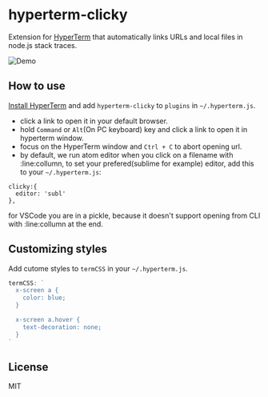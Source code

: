 # hyperterm-clicky

Extension for [HyperTerm](https://hyperterm.org) that automatically links URLs and local files in node.js stack traces.

![Demo](https://cloud.githubusercontent.com/assets/775227/16933009/4fd309a0-4d85-11e6-99b5-720185f4b7d8.gif)

## How to use

[Install HyperTerm](https://hyperterm.org/#installation) and add `hyperterm-clicky` to `plugins`
in `~/.hyperterm.js`.

- click a link to open it in your default browser.
- hold `Command` or `Alt`(On PC keyboard) key and click a link to open it in hyperterm window.
- focus on the HyperTerm window and `Ctrl + C` to abort opening url.
- by default, we run atom editor when you click on a filename with :line:collumn, to set your prefered(sublime for example) editor, add this to your `~/.hyperterm.js`:
```
clicky:{
  editor: 'subl'
},
```
for VSCode you are in a pickle, because it doesn't support opening from CLI with :line:collumn at the end.


## Customizing styles

Add cutome styles to `termCSS` in your `~/.hyperterm.js`.

```js
termCSS: `
  x-screen a {
    color: blue;
  }

  x-screen a.hover {
    text-decoration: none;
  }
`
```


## License

MIT
